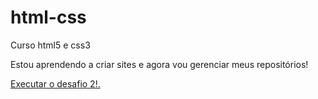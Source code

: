 # html-css
 Curso html5 e css3

 Estou aprendendo a criar sites e agora vou gerenciar meus repositórios!

<a href= "https://miguel2511.github.io/html-css/Exercicios/desafios%20-%20modulo02%20-%20d010/android.html"> Executar o desafio 2!.
</a>